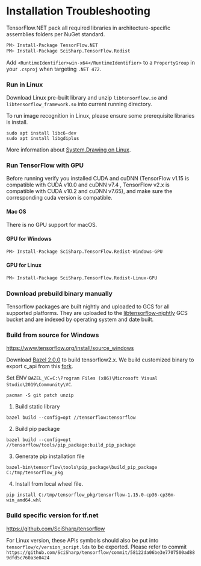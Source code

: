 # Installation Troubleshooting

TensorFlow.NET pack all required libraries in architecture-specific assemblies folders per NuGet standard.

```bash
PM> Install-Package TensorFlow.NET
PM> Install-Package SciSharp.TensorFlow.Redist
```

Add `<RuntimeIdentifier>win-x64</RuntimeIdentifier>` to a `PropertyGroup` in your `.csproj` when targeting `.NET 472`.

### Run in Linux

Download Linux pre-built library and unzip `libtensorflow.so` and `libtensorflow_framework.so` into current running directory.

To run image recognition in Linux, please ensure some prerequisite libraries is install.

```shell
sudo apt install libc6-dev 
sudo apt install libgdiplus
```

More information about [System.Drawing on Linux](<https://www.hanselman.com/blog/HowDoYouUseSystemDrawingInNETCore.aspx>).

### Run TensorFlow with GPU

Before running verify you installed  CUDA and cuDNN (TensorFlow v1.15 is compatible with CUDA v10.0 and cuDNN v7.4 , TensorFlow v2.x is compatible with CUDA v10.2 and cuDNN v7.65), and make sure the corresponding cuda version is compatible. 

#### Mac OS

There is no GPU support for macOS.

#### GPU for Windows

```bash
PM> Install-Package SciSharp.TensorFlow.Redist-Windows-GPU
```

#### GPU for Linux

```bash
PM> Install-Package SciSharp.TensorFlow.Redist-Linux-GPU
```

### Download prebuild binary manually

Tensorflow packages are built nightly and uploaded to GCS for all supported platforms. They are uploaded to the [libtensorflow-nightly](https://www.tensorflow.org/install/lang_c) GCS bucket and are indexed by operating system and date built.


### Build from source for Windows

https://www.tensorflow.org/install/source_windows

Download [Bazel 2.0.0](https://github.com/bazelbuild/bazel/releases/tag/2.0.0) to build tensorflow2.x. We build customized binary to export c_api from this [fork](https://github.com/SciSharp/tensorflow).

Set ENV `BAZEL_VC=C:\Program Files (x86)\Microsoft Visual Studio\2019\Community\VC`.

`pacman -S git patch unzip`

1. Build static library

`bazel build --config=opt //tensorflow:tensorflow`

2. Build pip package

`bazel build --config=opt //tensorflow/tools/pip_package:build_pip_package`

3. Generate pip installation file

`bazel-bin\tensorflow\tools\pip_package\build_pip_package C:/tmp/tensorflow_pkg`

4. Install from local wheel file.

`pip install C:/tmp/tensorflow_pkg/tensorflow-1.15.0-cp36-cp36m-win_amd64.whl`

### Build specific version for tf.net

https://github.com/SciSharp/tensorflow

For Linux version, these APIs symbols should also be put into `tensorflow/c/version_script.lds` to be exported. 
Please refer to commit `https://github.com/SciSharp/tensorflow/commit/58122da06be3e7707500ad889dfd5c760a3e0424`
